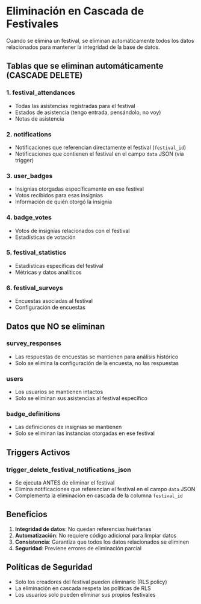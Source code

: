 # Eliminación en Cascada de Festivales

Cuando se elimina un festival, se eliminan automáticamente todos los datos relacionados para mantener la integridad de la base de datos.

## Tablas que se eliminan automáticamente (CASCADE DELETE)

### 1. **festival_attendances**
- Todas las asistencias registradas para el festival
- Estados de asistencia (tengo entrada, pensándolo, no voy)
- Notas de asistencia

### 2. **notifications**
- Notificaciones que referencian directamente el festival (`festival_id`)
- Notificaciones que contienen el festival en el campo `data` JSON (via trigger)

### 3. **user_badges**
- Insignias otorgadas específicamente en ese festival
- Votos recibidos para esas insignias
- Información de quién otorgó la insignia

### 4. **badge_votes**
- Votos de insignias relacionados con el festival
- Estadísticas de votación

### 5. **festival_statistics**
- Estadísticas específicas del festival
- Métricas y datos analíticos

### 6. **festival_surveys**
- Encuestas asociadas al festival
- Configuración de encuestas

## Datos que NO se eliminan

### **survey_responses**
- Las respuestas de encuestas se mantienen para análisis histórico
- Solo se elimina la configuración de la encuesta, no las respuestas

### **users**
- Los usuarios se mantienen intactos
- Solo se eliminan sus asistencias al festival específico

### **badge_definitions**
- Las definiciones de insignias se mantienen
- Solo se eliminan las instancias otorgadas en ese festival

## Triggers Activos

### **trigger_delete_festival_notifications_json**
- Se ejecuta ANTES de eliminar el festival
- Elimina notificaciones que referencian el festival en el campo `data` JSON
- Complementa la eliminación en cascada de la columna `festival_id`

## Beneficios

1. **Integridad de datos**: No quedan referencias huérfanas
2. **Automatización**: No requiere código adicional para limpiar datos
3. **Consistencia**: Garantiza que todos los datos relacionados se eliminen
4. **Seguridad**: Previene errores de eliminación parcial

## Políticas de Seguridad

- Solo los creadores del festival pueden eliminarlo (RLS policy)
- La eliminación en cascada respeta las políticas de RLS
- Los usuarios solo pueden eliminar sus propios festivales 